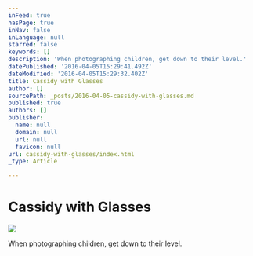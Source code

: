 ```yaml
---
inFeed: true
hasPage: true
inNav: false
inLanguage: null
starred: false
keywords: []
description: 'When photographing children, get down to their level.'
datePublished: '2016-04-05T15:29:41.492Z'
dateModified: '2016-04-05T15:29:32.402Z'
title: Cassidy with Glasses
author: []
sourcePath: _posts/2016-04-05-cassidy-with-glasses.md
published: true
authors: []
publisher:
  name: null
  domain: null
  url: null
  favicon: null
url: cassidy-with-glasses/index.html
_type: Article

---
```

# Cassidy with Glasses
![](https://the-grid-user-content.s3-us-west-2.amazonaws.com/3f7bbd1c-cb84-461e-accd-16320fe18298.jpg)

When photographing children, get down to their level.